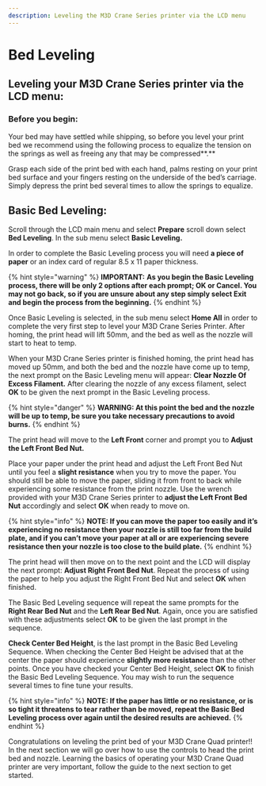 ```yaml
---
description: Leveling the M3D Crane Series printer via the LCD menu
---
```


# Bed Leveling

## **Leveling your M3D Crane Series printer via the LCD menu:**  <a id="leveling-your-m-3-d-crane-series-printer-via-the-lcd-menu"></a>

### **Before you begin:** <a id="before-you-begin"></a>

Your bed may have settled while shipping, so before you level your print bed we recommend using the following process to equalize the tension on the springs as well as freeing any that may be compressed**.**

Grasp each side of the print bed with each hand, palms resting on your print bed surface and your fingers resting on the underside of the bed’s carriage. Simply depress the print bed several times to allow the springs to equalize.

## **Basic Bed Leveling:**  <a id="basic-bed-leveling"></a>

Scroll through the LCD main menu and select **Prepare** scroll down select **Bed Leveling**. In the sub menu select **Basic Leveling.**

In order to complete the Basic Leveling process you will need **a piece of paper** or an index card of regular 8.5 x 11 paper thickness.

{% hint style="warning" %}
**IMPORTANT:** **As you begin the Basic Leveling process, there will be only 2 options after each prompt; OK or Cancel. You may not go back, so if you are unsure about any step simply select Exit and begin the process from the beginning.**
{% endhint %}

 Once Basic Leveling is selected, in the sub menu select **Home All** in order to complete the very first step to level your M3D Crane Series Printer. After homing, the print head will lift 50mm, and the bed as well as the nozzle will start to heat to temp.

When your M3D Crane Series printer is finished homing, the print head has moved up 50mm, and both the bed and the nozzle have come up to temp, the next prompt on the Basic Leveling menu will appear: **Clear Nozzle Of Excess Filament.** After clearing the nozzle of any excess filament, select **OK** to be given the next prompt in the Basic Leveling process.

{% hint style="danger" %}
**WARNING: At this point the bed and the nozzle will be up to temp, be sure you take necessary precautions to avoid burns.**
{% endhint %}

 The print head will move to the **Left Front** corner and prompt you to **Adjust the Left Front Bed Nut.**

Place your paper under the print head and adjust the Left Front Bed Nut until you feel a **slight resistance** when you try to move the paper. You should still be able to move the paper, sliding it from front to back while experiencing some resistance from the print nozzle. Use the wrench provided with your M3D Crane Series printer to **adjust the Left Front Bed Nut** accordingly and select **OK** when ready to move on.

{% hint style="info" %}
**NOTE: If you can move the paper too easily and it’s experiencing no resistance then your nozzle is still too far from the build plate, and if you can’t move your paper at all or are experiencing severe resistance then your nozzle is too close to the build plate.**
{% endhint %}

 The print head will then move on to the next point and the LCD will display the next prompt: **Adjust Right Front Bed Nut**. Repeat the process of using the paper to help you adjust the Right Front Bed Nut and select **OK** when finished.

The Basic Bed Leveling sequence will repeat the same prompts for the **Right Rear Bed Nut** and the **Left Rear Bed Nut**. Again, once you are satisfied with these adjustments select **OK** to be given the last prompt in the sequence.

**Check Center Bed Height**, is the last prompt in the Basic Bed Leveling Sequence. When checking the Center Bed Height be advised that at the center the paper should experience **slightly more resistance** than the other points. Once you have checked your Center Bed Height, select **OK** to finish the Basic Bed Leveling Sequence. You may wish to run the sequence several times to fine tune your results.

{% hint style="info" %}
**NOTE: If the paper has little or no resistance, or is so tight it threatens to tear rather than be moved, repeat the Basic Bed Leveling process over again until the desired results are achieved.**
{% endhint %}

Congratulations on leveling the print bed of your M3D Crane Quad printer!! In the next section we will go over how to use the controls to head the print bed and nozzle. Learning the basics of operating your M3D Crane Quad printer are very important, follow the guide to the next section to get started.   

